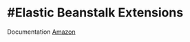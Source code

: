 #Elastic Beanstalk Extensions
===

Documentation [Amazon](http://docs.aws.amazon.com/elasticbeanstalk/latest/dg/customize-containers-ec2.html)
